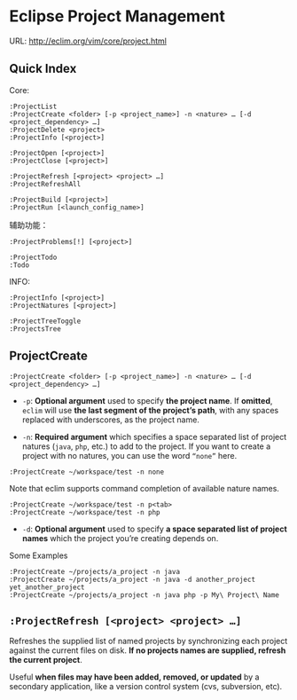# Eclipse Project Management

URL: http://eclim.org/vim/core/project.html

## Quick Index

Core:

```vim
:ProjectList
:ProjectCreate <folder> [-p <project_name>] -n <nature> … [-d <project_dependency> …]
:ProjectDelete <project>
:ProjectInfo [<project>]

:ProjectOpen [<project>]
:ProjectClose [<project>]

:ProjectRefresh [<project> <project> …]
:ProjectRefreshAll

:ProjectBuild [<project>]
:ProjectRun [<launch_config_name>]
```

辅助功能：

```vim
:ProjectProblems[!] [<project>]

:ProjectTodo
:Todo
```

INFO:

```vim
:ProjectInfo [<project>]
:ProjectNatures [<project>]

:ProjectTreeToggle
:ProjectsTree
```


## ProjectCreate

```vim
:ProjectCreate <folder> [-p <project_name>] -n <nature> … [-d <project_dependency> …]
```

- `-p`: **Optional argument** used to specify **the project name**. If **omitted**, `eclim` will use **the last segment of the project’s path**, with any spaces replaced with underscores, as the project name.

- `-n`: **Required argument** which specifies a space separated list of project natures (`java`, `php`, etc.) to add to the project. If you want to create a project with no natures, you can use the word `“none”` here.

```vim
:ProjectCreate ~/workspace/test -n none
```

Note that eclim supports command completion of available nature names.

```vim
:ProjectCreate ~/workspace/test -n p<tab>
:ProjectCreate ~/workspace/test -n php
```

- `-d`: **Optional argument** used to specify **a space separated list of project names** which the project you’re creating depends on.

Some Examples

```vim
:ProjectCreate ~/projects/a_project -n java
:ProjectCreate ~/projects/a_project -n java -d another_project yet_another_project
:ProjectCreate ~/projects/a_project -n java php -p My\ Project\ Name
```

## `:ProjectRefresh [<project> <project> …]`

Refreshes the supplied list of named projects by synchronizing each project against the current files on disk. **If no projects names are supplied, refresh the current project**. 

Useful **when files may have been added, removed, or updated** by a secondary application, like a version control system (cvs, subversion, etc).



